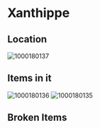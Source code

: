 # Xanthippe

## Location 
![1000180137](f775be168cfcd35eee0811ffc4b89c2a_MD5.jpg)


## Items in it
![1000180136](958240303783478190a7df86c33e577d_MD5.jpg)
![1000180135](fe5128171d8e60f5ddab09b50242d025_MD5.jpg)


## Broken Items
